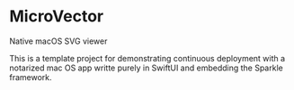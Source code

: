 # MicroVector

Native macOS SVG viewer

This is a template project for demonstrating continuous deployment with a notarized mac OS app writte purely in SwiftUI and embedding the Sparkle framework.

